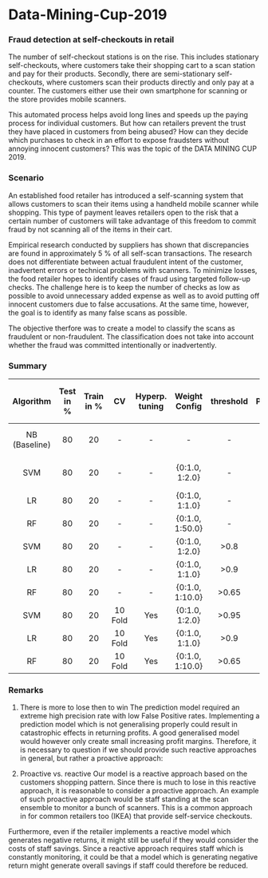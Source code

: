 # Data-Mining-Cup-2019
### Fraud detection at self-checkouts in retail

The number of self-checkout stations is on the rise. This includes stationary self-checkouts, where customers take their shopping cart to a scan station and pay for their products. Secondly, there are semi-stationary self-checkouts, where customers scan their products directly and only pay at a counter. The customers either use their own smartphone for scanning or the store provides mobile scanners. 

This automated process helps avoid long lines and speeds up the paying process for individual customers. But how can retailers prevent the trust they have placed in customers from being abused? How can they decide which purchases to check in an effort to expose fraudsters without annoying innocent customers?
This was the topic of the DATA MINING CUP 2019.


### Scenario
An established food retailer has introduced a self-scanning system that allows customers to scan their items using a handheld mobile scanner while shopping. This type of payment leaves retailers open to the risk that a certain number of customers will take advantage of this freedom to commit fraud by not scanning all of the items in their cart.

Empirical research conducted by suppliers has shown that discrepancies are found in approximately 5 % of all self-scan transactions. The research does not differentiate between actual fraudulent intent of the customer, inadvertent errors or technical problems with scanners. To minimize losses, the food retailer hopes to identify cases of fraud using targeted follow-up checks. The challenge here is to keep the number of checks as low as possible to avoid unnecessary added expense as well as to avoid putting off innocent customers due to false accusations. At the same time, however, the goal is to identify as many false scans as possible.

The objective therfore was to create a model to classify the scans as fraudulent or non-fraudulent. The classification does not take into account whether the fraud was committed intentionally or inadvertently.

### Summary
| Algorithm | Test in % | Train in % | CV | Hyperp. tuning |  Weight Config  | threshold | Precision | Recall | Domain-specific exp. return |
|:---------:|:---------:|:----------:|:---------------:|:------------------:|:---------------:|:------------------:|:---------:|:------:|:---------------------------:|
|     NB (Baseline)    |     80    |     20     |        -        |          -         |        -        |          -         |    .33    |   .94  |            - 929.970 €            |
|    SVM    |     80    |     20     |        -        |          -         |  {0:1.0, 1:2.0} |          -         |    .59    |   1.0  |            - 267.760 €            |
|     LR    |     80    |     20     |        -        |          -         |  {0:1.0, 1:1.0} |          -         |    .67    |   1.0  |            -140.645 €            |
|     RF    |     80    |     20     |        -        |          -         | {0:1.0, 1:50.0} |          -         |    .85    |   .69  |             - 72.120 €            |
|    SVM    |     80    |     20     |        -        |          -         |  {0:1.0, 1:2.0} |        >0.8        |    .88    |   .94  |              53.880 €             |
|     LR    |     80    |     20     |        -        |          -         |  {0:1.0, 1:1.0} |        >0.9        |    .83    |   .62  |             55.415 €            |
|     RF    |     80    |     20     |        -        |          -         | {0:1.0, 1:10.0} |        >0.65       |    1.0    |   .69  |             - 14.340 €             |
|    SVM    |     80    |     20     |     10 Fold     |         Yes        |  {0:1.0, 1:2.0} |        >0.95        |    .82    |   .94  |             53.335 €             |
|     LR    |     80    |     20     |     10 Fold     |         Yes        |  {0:1.0, 1:1.0} |        >0.9        |    .88    |   .96  |             54.020 €            |
|     RF    |     80    |     20     |     10 Fold     |         Yes        | {0:1.0, 1:10.0} |        >0.65       |     1.    |   .44  |             - 5.770 €             |

### Remarks
1. There is more to lose then to win
The prediction model required an extreme high precision rate with low False Positive rates. Implementing a prediction model which is not generalising properly could result in catastrophic effects in returning profits. A good generalised model would however only create small increasing profit margins. Therefore, it is necessary to question if we should provide such reactive approaches in general, but rather a proactive approach:

2. Proactive vs. reactive
Our model is a reactive approach based on the customers shopping pattern. Since there is much to lose in this reactive approach, it is reasonable to consider a proactive approach. An example of such proactive approach would be staff standing at the scan ensemble to monitor a bunch of scanners. This is a common approach in for common retailers too (IKEA) that provide self-service checkouts.

Furthermore, even if the retailer implements a reactive model which generates negative returns, it might still be useful if they would consider the costs of staff savings. Since a reactive approach requires staff which is constantly monitoring, it could be that a model which is generating negative return might generate overall savings if staff could therefore be reduced.